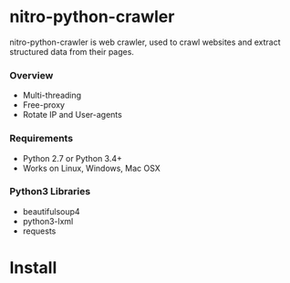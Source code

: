 # nitro-python-crawler
nitro-python-crawler is web crawler, used to crawl websites and extract structured data from their pages.

### Overview

* Multi-threading 
* Free-proxy
* Rotate IP and User-agents

### Requirements

* Python 2.7 or Python 3.4+
* Works on Linux, Windows, Mac OSX

### Python3 Libraries
* beautifulsoup4
* python3-lxml
* requests

Install
=======





